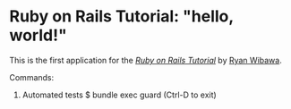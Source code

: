 # Ruby on Rails Tutorial: "hello, world!"

This is the first application for the
[*Ruby on Rails Tutorial*](http://www.railstutorial.org/)
by [Ryan Wibawa](http://www.avisow.com/).

Commands:

1. Automated tests
 $ bundle exec guard
 (Ctrl-D to exit)
